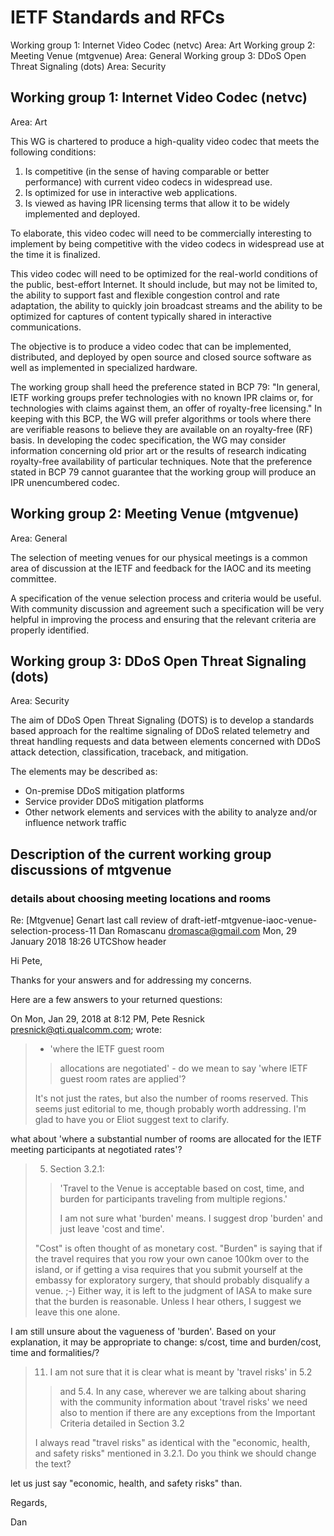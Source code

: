 # IETF Standards and RFCs
Working group 1: Internet Video Codec (netvc)
Area: Art
Working group 2: Meeting Venue (mtgvenue)
Area: General
Working group 3: DDoS Open Threat Signaling (dots)
Area: Security

## Working group 1: Internet Video Codec (netvc)
Area: Art

This WG is chartered to produce a high-quality video codec that meets the following conditions:

1. Is competitive (in the sense of having comparable or better performance) with current video codecs in widespread use.
2. Is optimized for use in interactive web applications.
3. Is viewed as having IPR licensing terms that allow it to be widely implemented and deployed.

To elaborate, this video codec will need to be commercially interesting to implement by being competitive with the video codecs in widespread use at the time it is finalized.

This video codec will need to be optimized for the real-world conditions of the public, best-effort Internet. It should include, but may not be limited to, the ability to support fast and flexible congestion control and rate adaptation, the ability to quickly join broadcast streams and the ability to be optimized for captures of content typically shared in interactive communications.

The objective is to produce a video codec that can be implemented, distributed, and deployed by open source and closed source software as well as implemented in specialized hardware.

The working group shall heed the preference stated in BCP 79: "In general, IETF working groups prefer technologies with no known IPR claims or, for technologies with claims against them, an offer of royalty-free licensing." In keeping with this BCP, the WG will prefer algorithms or tools where there are verifiable reasons to believe they are available on an royalty-free (RF) basis. In developing the codec specification, the WG may consider information concerning old prior art or the results of research indicating royalty-free availability of particular techniques. Note that the preference stated in BCP 79 cannot guarantee that the working group will produce an IPR unencumbered codec.

## Working group 2: Meeting Venue (mtgvenue)
Area: General

The selection of meeting venues for our physical meetings is a common
area of discussion at the IETF and feedback for the IAOC and its
meeting committee.

A specification of the venue selection process and criteria would be
useful. With community discussion and agreement such a specification
will be very helpful in improving the process and ensuring that the
relevant criteria are properly identified.

## Working group 3: DDoS Open Threat Signaling (dots)
Area: Security

The aim of DDoS Open Threat Signaling (DOTS) is to develop a standards
based approach for the realtime signaling of DDoS related telemetry and
threat handling requests and data between elements concerned with DDoS
attack detection, classification, traceback, and mitigation.

The elements may be described as:
* On-premise DDoS mitigation platforms
* Service provider DDoS mitigation platforms
* Other network elements and services with the ability to analyze and/or
influence network traffic

## Description of the current working group discussions of mtgvenue
### details about choosing meeting locations and rooms
Re: [Mtgvenue] Genart last call review of draft-ietf-mtgvenue-iaoc-venue-selection-process-11
Dan Romascanu <dromasca@gmail.com> Mon, 29 January 2018 18:26 UTCShow header

Hi Pete,

Thanks for your answers and for addressing my concerns.

Here are a few answers to your returned questions:



On Mon, Jan 29, 2018 at 8:12 PM, Pete Resnick <presnick@qti.qualcomm.com>;
wrote:

>
>
> - 'where the IETF guest room
>> allocations are negotiated' - do we mean to say 'where IETF guest room
>> rates
>> are applied'?
>>
>
> It's not just the rates, but also the number of rooms reserved. This seems
> just editorial to me, though probably worth addressing. I'm glad to have
> you or Eliot suggest text to clarify.
>

what about 'where a substantial number of rooms are allocated for the IETF
meeting participants at negotiated rates'?


>
> 5. Section 3.2.1:
>>
>> 'Travel to the Venue is acceptable based on cost, time, and burden for
>> participants traveling from multiple regions.'
>>
>> I am not sure what 'burden' means. I suggest drop 'burden' and just leave
>> 'cost
>> and time'.
>>
>
> "Cost" is often thought of as monetary cost. "Burden" is saying that if
> the travel requires that you row your own canoe 100km over to the island,
> or if getting a visa requires that you submit yourself at the embassy for
> exploratory surgery, that should probably disqualify a venue. ;-) Either
> way, it is left to the judgment of IASA to make sure that the burden is
> reasonable. Unless I hear others, I suggest we leave this one alone.
>

I am still unsure about the vagueness of 'burden'. Based on your
explanation, it may be appropriate to change: s/cost, time and burden/cost,
time and formalities/?


>
>
> 11. I am not sure that it is clear what is meant by 'travel risks' in 5.2
>> and
>> 5.4. In any case, wherever we are talking about sharing with the community
>> information about 'travel risks' we need also to mention if there are any
>> exceptions from the Important Criteria detailed in Section 3.2
>>
>
> I always read "travel risks" as identical with the "economic, health, and
> safety risks" mentioned in 3.2.1. Do you think we should change the text?
>

let us just say  "economic, health, and safety risks"  than.

Regards,

Dan
